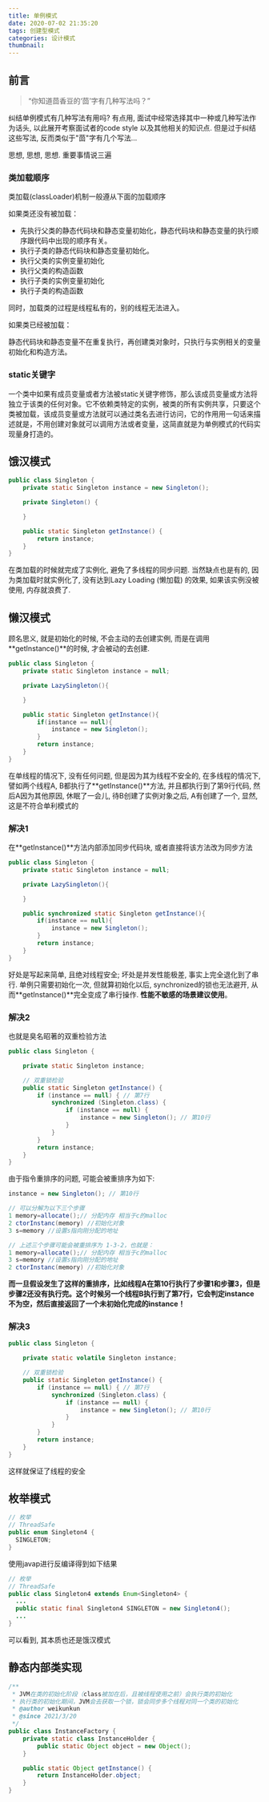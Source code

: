 ```yaml
---
title: 单例模式
date: 2020-07-02 21:35:20
tags: 创建型模式
categories: 设计模式
thumbnail:
---
```


## 前言

<!--more-->

> “你知道茴香豆的‘茴’字有几种写法吗？”

纠结单例模式有几种写法有用吗? 有点用, 面试中经常选择其中一种或几种写法作为话头, 以此展开考察面试者的code style 以及其他相关的知识点. 但是过于纠结这些写法, 反而类似于"茴"字有几个写法...

思想, 思想, 思想. 重要事情说三遍



### 类加载顺序

类加载(classLoader)机制一般遵从下面的加载顺序

如果类还没有被加载：

- 先执行父类的静态代码块和静态变量初始化，静态代码块和静态变量的执行顺序跟代码中出现的顺序有关。
- 执行子类的静态代码块和静态变量初始化。
- 执行父类的实例变量初始化
- 执行父类的构造函数
- 执行子类的实例变量初始化
- 执行子类的构造函数

同时，加载类的过程是线程私有的，别的线程无法进入。

如果类已经被加载：

静态代码块和静态变量不在重复执行，再创建类对象时，只执行与实例相关的变量初始化和构造方法。

### static关键字

一个类中如果有成员变量或者方法被static关键字修饰，那么该成员变量或方法将独立于该类的任何对象。它不依赖类特定的实例，被类的所有实例共享，只要这个类被加载，该成员变量或方法就可以通过类名去进行访问，它的作用用一句话来描述就是，不用创建对象就可以调用方法或者变量，这简直就是为单例模式的代码实现量身打造的。



## 饿汉模式

```java
public class Singleton {
    private static Singleton instance = new Singleton();

    private Singleton() {

    }

    public static Singleton getInstance() {
        return instance;
    }
}
```

在类加载的时候就完成了实例化, 避免了多线程的同步问题. 当然缺点也是有的, 因为类加载时就实例化了, 没有达到Lazy Loading (懒加载) 的效果, 如果该实例没被使用, 内存就浪费了. 



## 懒汉模式

顾名思义,  就是初始化的时候, 不会主动的去创建实例, 而是在调用**getInstance()**的时候, 才会被动的去创建. 

```java
public class Singleton {
    private static Singleton instance = null;

    private LazySingleton(){

    }

    public static Singleton getInstance(){
        if(instance == null){
            instance = new Singleton();
        }
        return instance;
    }
}
```

在单线程的情况下, 没有任何问题, 但是因为其为线程不安全的,  在多线程的情况下, 譬如两个线程A,  B都执行了**getInstance()**方法, 并且都执行到了第9行代码, 然后A因为其他原因, 休眠了一会儿, 待B创建了实例对象之后, A有创建了一个, 显然, 这是不符合单利模式的

### 解决1

在**getInstance()**方法内部添加同步代码块, 或者直接将该方法改为同步方法

```java
public class Singleton {
    private static Singleton instance = null;

    private LazySingleton(){

    }

    public synchronized static Singleton getInstance(){
        if(instance == null){
            instance = new Singleton();
        }
        return instance;
    }
}
```

好处是写起来简单, 且绝对线程安全; 坏处是并发性能极差, 事实上完全退化到了串行. 单例只需要初始化一次, 但就算初始化以后, synchronized的锁也无法避开, 从而**getInstance()**完全变成了串行操作. **性能不敏感的场景建议使用**。

### 解决2

也就是臭名昭著的双重检验方法

```java
public class Singleton {

    private static Singleton instance;

    // 双重锁检验
    public static Singleton getInstance() {
        if (instance == null) { // 第7行
            synchronized (Singleton.class) {
                if (instance == null) {
                    instance = new Singleton(); // 第10行
                }
            }
        }
        return instance;
    }
}
```

由于指令重排序的问题, 可能会被重排序为如下:

```java
instance = new Singleton(); // 第10行

// 可以分解为以下三个步骤
1 memory=allocate();// 分配内存 相当于c的malloc
2 ctorInstanc(memory) //初始化对象
3 s=memory //设置s指向刚分配的地址

// 上述三个步骤可能会被重排序为 1-3-2，也就是：
1 memory=allocate();// 分配内存 相当于c的malloc
3 s=memory //设置s指向刚分配的地址
2 ctorInstanc(memory) //初始化对象
```

**而一旦假设发生了这样的重排序，比如线程A在第10行执行了步骤1和步骤3，但是步骤2还没有执行完。这个时候另一个线程B执行到了第7行，它会判定instance不为空，然后直接返回了一个未初始化完成的instance！**



### 解决3

```java
public class Singleton {

    private static volatile Singleton instance;

    // 双重锁检验
    public static Singleton getInstance() {
        if (instance == null) { // 第7行
            synchronized (Singleton.class) {
                if (instance == null) {
                    instance = new Singleton(); // 第10行
                }
            }
        }
        return instance;
    }
}
```

这样就保证了线程的安全



## 枚举模式

```java
// 枚举
// ThreadSafe
public enum Singleton4 {
  SINGLETON;
}
```

使用javap进行反编译得到如下结果

```java
// 枚举
// ThreadSafe
public class Singleton4 extends Enum<Singleton4> {
  ...
  public static final Singleton4 SINGLETON = new Singleton4();
  ...
}
```

可以看到, 其本质也还是饿汉模式



## 静态内部类实现

```java
/**
 * JVM在类的初始化阶段（class被加在后，且被线程使用之前）会执行类的初始化
 * 执行类的初始化期间，JVM会去获取一个锁，锁会同步多个线程对同一个类的初始化
 * @author weikunkun
 * @since 2021/3/20
 */
public class InstanceFactory {
    private static class InstanceHolder {
        public static Object object = new Object();
    }

    public static Object getInstance() {
        return InstanceHolder.object;
    }
}
```

